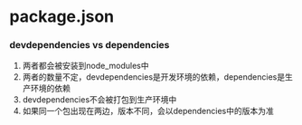 # package.json

### devdependencies vs dependencies

1. 两者都会被安装到node_modules中
2. 两者的数量不定，devdependencies是开发环境的依赖，dependencies是生产环境的依赖
3. devdependencies不会被打包到生产环境中
4. 如果同一个包出现在两边，版本不同，会以dependencies中的版本为准
